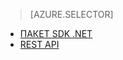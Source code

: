 > [AZURE.SELECTOR]
- [ПАКЕТ SDK .NET](../articles/media-services-dotnet-how-to-use.md)
- [REST API](../articles/media-services-rest-how-to-use.md)


<!--HONumber=52--> 
